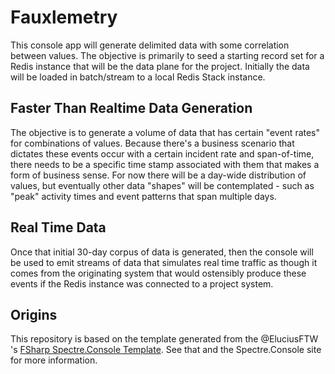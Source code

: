 # Fauxlemetry

This console app will generate delimited data with some correlation between values. The objective is primarily to seed a starting record set for a Redis instance that will be the data plane for the project. Initially the data will be loaded in batch/stream to a local Redis Stack instance.

## Faster Than Realtime Data Generation

The objective is to generate a volume of data that has certain "event rates" for combinations of values. Because there's a business scenario that dictates these events occur with a certain incident rate and span-of-time, there needs to be a specific time stamp associated with them that makes a form of business sense. For now there will be a day-wide distribution of values, but eventually other data "shapes" will be contemplated - such as "peak" activity times and event patterns that span multiple days.

## Real Time Data

Once that initial 30-day corpus of data is generated, then the console will be used to emit streams of data that simulates real time traffic as though it comes from the originating system that would ostensibly produce these events if the Redis instance was connected to a project system.

## Origins

This repository is based on the template generated from the @EluciusFTW 's [FSharp Spectre.Console Template](https://github.com/EluciusFTW/fsharp-spectre-console-template). See that and the Spectre.Console site for more information.
